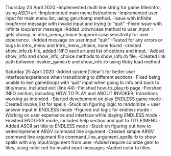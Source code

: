 Thursday 23 April 2020
-Implemented multi line string for game title/intro, using ASCII art
-Implemented main menu list/options
-Implemented user input for main menu list, using get.chomp method.
-Issue with infinite loop/error message with invalid input and trying to "quit"
-Fixed issue with infinite loop/error message
-Added .downcase method to user_input = gets.chomp, in intro_menu_choice to ignore case sensitivity for user experience.
-Added message on user input "quit"
-Tested for any errors or bugs in intro_menu and intro_menu_choice, none found
-created show_info.rb file, added INFO ascii art and list of options and input.
-Added show_info and show_info_choice methods to show_info.rb file. 
-Created link path between invoker_game.rb and show_info.rb using Ruby load method

Saturday 25 April 2020
-Added system('clear') for better user interface/experience when transitioning to different sections
-Fixed being unable to exit game(loop) with 'quit' input when going to info and back to title/menu. included exit (line 44)
-Finished how_to_play.rb page
-Finished INFO section, including HOW TO PLAY and ABOUT INVOKER, transitions working as intended.
-Started development on play ENDLESS game mode
-Created invoke_list for spells
-Stuck on figuring logic to randomize + user answer input in ENDLESS mode
-Figured out logic for endless mode
-Working on user experience and interface while playing ENDLESS mode
-Finished ENDLESS mode, included help section and quit to TITLE/MENU
-Added ASCII art title to ENDLESS mode
-Stuck on figuring out how to write/implement ARGV command line argument
-Created simple ARGV command line argument file command_line_argument_spells.rb to show spells with any input/argument from user
-Added require colorize gem to files, using color red for invalid input messages
-Added color to titles